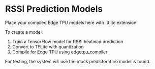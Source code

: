 # RSSI Prediction Models

Place your compiled Edge TPU models here with .tflite extension.

To create a model:
1. Train a TensorFlow model for RSSI heatmap prediction
2. Convert to TFLite with quantization
3. Compile for Edge TPU using edgetpu_compiler

For testing, the system will use the mock predictor if no model is found.
